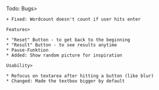 Todo:
    Bugs>

    + Fixed: Wordcount doesn't count if user hits enter

    Features>

    * "Reset" Button - to get back to the beginning
    * "Result" Button - to see results anytime
    * Pause-Funktion 
    * Added: Show random picture for inspiration

    Usability>

    * Refocus on textarea after hitting a button (like blur)
    * Changed: Made the textbox bigger by default 